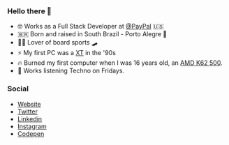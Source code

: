 ### Hello there 👋

- 🤓 Works as a Full Stack Developer at [@PayPal](https://paypal.com) 🇺🇸
- 🇧🇷 Born and raised in South Brazil - Porto Alegre 📍
- 🏄‍♂️ Lover of board sports 🛹
- ⚡️ My first PC was a [XT](https://en.wikipedia.org/wiki/IBM_Personal_Computer_XT) in the '90s
- 🔥 Burned my first computer when I was 16 years old, an [AMD K62 500](https://en.wikipedia.org/wiki/AMD_K6-2).
- 🎵 Works listening Techno on Fridays.

### Social

- [Website](https://felipekm.me)
- [Twitter](https://twitter.com/felipekm)
- [Linkedin](https://linkedin.com/in/felipekm)
- [Instagram](https://instagram.com/fkautzmann)
- [Codepen](https://codepen.io/felipekm)

